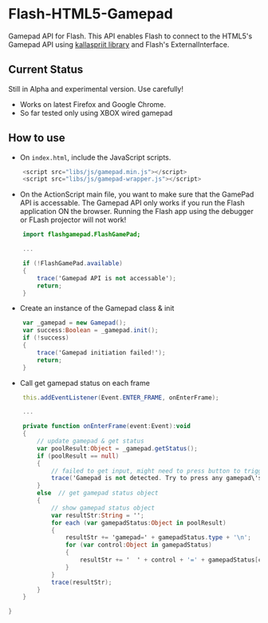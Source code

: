 # Flash-HTML5-Gamepad

Gamepad API for Flash. This API enables Flash to connect to the HTML5's Gamepad API using
[kallaspriit library](https://github.com/kallaspriit/HTML5-JavaScript-Gamepad-Controller-Library)
and Flash's ExternalInterface.

## Current Status

Still in Alpha and experimental version. Use carefully!
* Works on latest Firefox and Google Chrome.
* So far tested only using XBOX wired gamepad

## How to use

* On `index.html`, include the JavaScript scripts.
```javascript
    <script src="libs/js/gamepad.min.js"></script>
    <script src="libs/js/gamepad-wrapper.js"></script>
```

* On the ActionScript main file, you want to make sure that the GamePad API is accessable.
The Gamepad API only works if you run the Flash application ON the browser.
Running the Flash app using the debugger or FLash projector will not work!
```actionscript
    import flashgamepad.FlashGamePad;

    ...

    if (!FlashGamePad.available)
    {
        trace('Gamepad API is not accessable');
        return;
    }
```

* Create an instance of the Gamepad class & init
```actionscript
    var _gamepad = new Gamepad();
    var success:Boolean = _gamepad.init();
    if (!success)
    {
        trace('Gamepad initiation failed!');
        return;
    }

```

* Call get gamepad status on each frame
```actionscript
    this.addEventListener(Event.ENTER_FRAME, onEnterFrame);

    ...

    private function onEnterFrame(event:Event):void
    {
        // update gamepad & get status
        var poolResult:Object = _gamepad.getStatus();
        if (poolResult == null)
        {
            // failed to get input, might need to press button to trigger
            trace('Gamepad is not detected. Try to press any gamepad\'s button');
        }
        else  // get gamepad status object
        {
            // show gamepad status object
            var resultStr:String = '';
            for each (var gamepadStatus:Object in poolResult)
            {
                resultStr += 'gamepad=' + gamepadStatus.type + '\n';
                for (var control:Object in gamepadStatus)
                {
                    resultStr += '  ' + control + '=' + gamepadStatus[control] + '\n';
                }
            }
            trace(resultStr);
        }
    }

}
```
